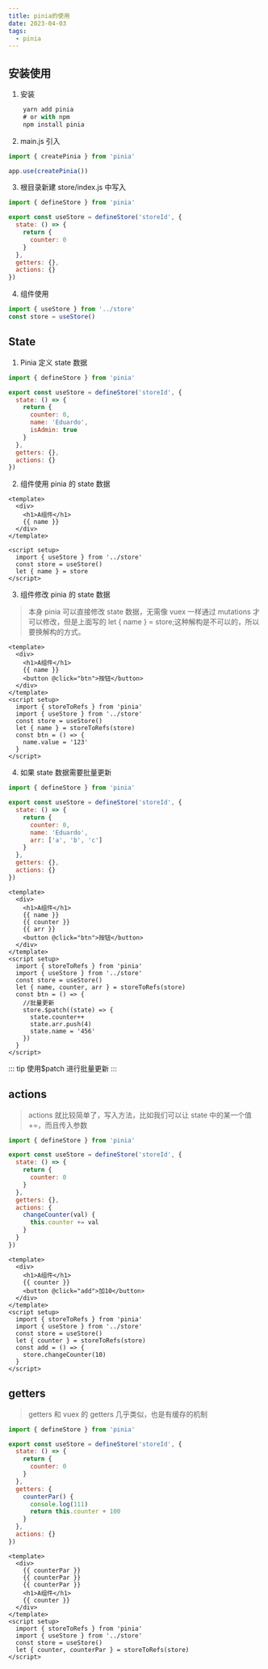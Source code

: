 ```yaml
---
title: pinia的使用
date: 2023-04-03
tags:
  - pinia
---
```


## 安装使用

1. 安装

```js
    yarn add pinia
    # or with npm
    npm install pinia
```

2. main.js 引入

```js
import { createPinia } from 'pinia'

app.use(createPinia())
```

3. 根目录新建 store/index.js 中写入

```js
import { defineStore } from 'pinia'

export const useStore = defineStore('storeId', {
  state: () => {
    return {
      counter: 0
    }
  },
  getters: {},
  actions: {}
})
```

4. 组件使用

```js
import { useStore } from '../store'
const store = useStore()
```

## State

1. Pinia 定义 state 数据

```js
import { defineStore } from 'pinia'

export const useStore = defineStore('storeId', {
  state: () => {
    return {
      counter: 0,
      name: 'Eduardo',
      isAdmin: true
    }
  },
  getters: {},
  actions: {}
})
```

2. 组件使用 pinia 的 state 数据

```vue
<template>
  <div>
    <h1>A组件</h1>
    {{ name }}
  </div>
</template>

<script setup>
  import { useStore } from '../store'
  const store = useStore()
  let { name } = store
</script>
```

3. 组件修改 pinia 的 state 数据

> 本身 pinia 可以直接修改 state 数据，无需像 vuex 一样通过 mutations 才可以修改，但是上面写的 let { name } = store;这种解构是不可以的，所以要换解构的方式。

```vue
<template>
  <div>
    <h1>A组件</h1>
    {{ name }}
    <button @click="btn">按钮</button>
  </div>
</template>
<script setup>
  import { storeToRefs } from 'pinia'
  import { useStore } from '../store'
  const store = useStore()
  let { name } = storeToRefs(store)
  const btn = () => {
    name.value = '123'
  }
</script>
```

4. 如果 state 数据需要批量更新

```js
import { defineStore } from 'pinia'

export const useStore = defineStore('storeId', {
  state: () => {
    return {
      counter: 0,
      name: 'Eduardo',
      arr: ['a', 'b', 'c']
    }
  },
  getters: {},
  actions: {}
})
```

```vue
<template>
  <div>
    <h1>A组件</h1>
    {{ name }}
    {{ counter }}
    {{ arr }}
    <button @click="btn">按钮</button>
  </div>
</template>
<script setup>
  import { storeToRefs } from 'pinia'
  import { useStore } from '../store'
  const store = useStore()
  let { name, counter, arr } = storeToRefs(store)
  const btn = () => {
    //批量更新
    store.$patch((state) => {
      state.counter++
      state.arr.push(4)
      state.name = '456'
    })
  }
</script>
```

::: tip
使用$patch 进行批量更新
:::

## actions

> actions 就比较简单了，写入方法，比如我们可以让 state 中的某一个值+=，而且传入参数

```js
import { defineStore } from 'pinia'

export const useStore = defineStore('storeId', {
  state: () => {
    return {
      counter: 0
    }
  },
  getters: {},
  actions: {
    changeCounter(val) {
      this.counter += val
    }
  }
})
```

```vue
<template>
  <div>
    <h1>A组件</h1>
    {{ counter }}
    <button @click="add">加10</button>
  </div>
</template>
<script setup>
  import { storeToRefs } from 'pinia'
  import { useStore } from '../store'
  const store = useStore()
  let { counter } = storeToRefs(store)
  const add = () => {
    store.changeCounter(10)
  }
</script>
```

## getters

> getters 和 vuex 的 getters 几乎类似，也是有缓存的机制

```js
import { defineStore } from 'pinia'

export const useStore = defineStore('storeId', {
  state: () => {
    return {
      counter: 0
    }
  },
  getters: {
    counterPar() {
      console.log(111)
      return this.counter + 100
    }
  },
  actions: {}
})
```

```vue
<template>
  <div>
    {{ counterPar }}
    {{ counterPar }}
    {{ counterPar }}
    <h1>A组件</h1>
    {{ counter }}
  </div>
</template>
<script setup>
  import { storeToRefs } from 'pinia'
  import { useStore } from '../store'
  const store = useStore()
  let { counter, counterPar } = storeToRefs(store)
</script>
```
